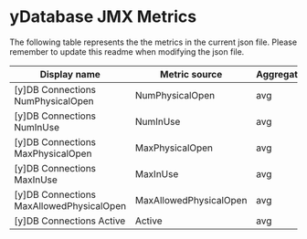 # yDatabase JMX Metrics
The following table represents the the metrics in the current json file. Please remember to update this readme when modifying the json file.


|Display name	|Metric source	|Aggregation|
|-------------|---------------|-----------|
|[y]DB Connections NumPhysicalOpen|NumPhysicalOpen|avg|
|[y]DB Connections NumInUse|NumInUse|avg|
|[y]DB Connections MaxPhysicalOpen|MaxPhysicalOpen|avg|
|[y]DB Connections MaxInUse|MaxInUse|avg|
|[y]DB Connections MaxAllowedPhysicalOpen|MaxAllowedPhysicalOpen|avg|
|[y]DB Connections Active|Active|avg|
